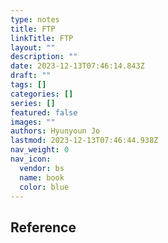 ```yaml
---
type: notes
title: FTP
linkTitle: FTP
layout: ""
description: ""
date: 2023-12-13T07:46:14.843Z
draft: ""
tags: []
categories: []
series: []
featured: false
images: ""
authors: Hyunyoun Jo
lastmod: 2023-12-13T07:46:44.938Z
nav_weight: 0
nav_icon:
  vendor: bs
  name: book
  color: blue
---
```


## Reference
